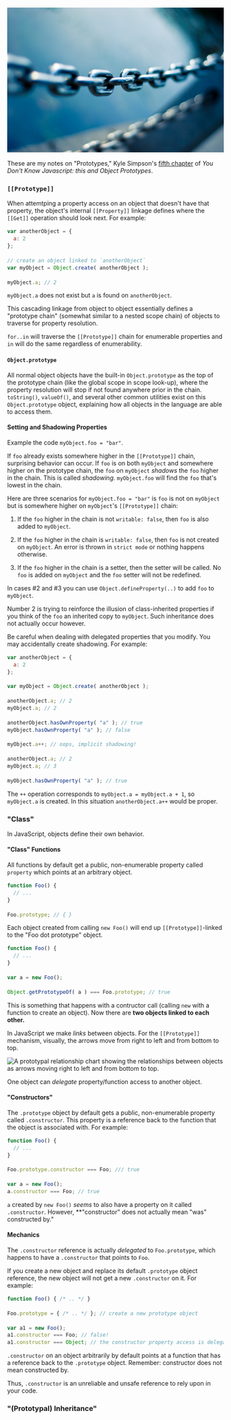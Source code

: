 ![A chain link.](pictures/chain%20link.jpg)

These are my notes on "Prototypes," Kyle Simpson's [fifth chapter](https://github.com/getify/You-Dont-Know-JS/blob/master/this%20%26%20object%20prototypes/ch5.md) of _You Don't Know Javascript: this and Object Prototypes_.

### `[[Prototype]]`

When attemtping a property access on an object that doesn't have that property, the object's internal `[[Property]]` linkage defines where the `[[Get]]` operation should look next. For example:

```javascript
var anotherObject = {
  a: 2
};

// create an object linked to `anotherObject`
var myObject = Object.create( anotherObject );

myObject.a; // 2
```

`myObject.a` does not exist but `a` is found on `anotherObject`.

This cascading linkage from object to object essentially defines a "prototype chain" (somewhat similar to a nested scope chain) of objects to traverse for property resolution.

`for..in` will traverse the `[[Prototype]]` chain for enumerable properties and `in` will do the same regardless of enumerability.

#### `Object.prototype`

All normal object objects have the built-in `Object.prototype` as the top of the prototype chain (like the global scope in scope look-up), where the property resolution will stop if not found anywhere prior in the chain. `toString()`, `valueOf()`, and several other common utilities exist on this `Object.prototype` object, explaining how all objects in the language are able to access them.

#### Setting and Shadowing Properties

Example the code `myObject.foo = "bar"`.

If `foo` already exists somewhere higher in the `[[Prototype]]` chain, surprising behavior can occur. If `foo` is on both `myObject` and somewhere higher on the prototype chain, the `foo` on `myObject` _shadows_ the `foo` higher in the chain. This is called _shadowing_. `myObject.foo` will find the `foo` that's lowest in the chain.

Here are three scenarios for `myObject.foo = "bar"` is `foo` is not on `myObject` but is somewhere higher on `myObject`'s `[[Prototype]]` chain:

1. If the `foo` higher in the chain is not `writable: false`, then `foo` is also added to `myObject`.

2. If the `foo` higher in the chain is `writable: false`, then `foo` is not created on `myObject`. An error is thrown in `strict mode` or nothing happens otherwise.

3. If the `foo` higher in the chain is a setter, then the setter will be called. No `foo` is added on `myObject` and the `foo` setter will not be redefined.

In cases #2 and #3 you can use `Object.defineProperty(..)` to add `foo` to `myObject`.

Number 2 is trying to reinforce the illusion of class-inherited properties if you think of the `foo` an inherited copy to `myObject`. Such inheritance does not actually occur however.

Be careful when dealing with delegated properties that you modify. You may accidentally create shadowing. For example:

```javascript
var anotherObject = {
  a: 2
};

var myObject = Object.create( anotherObject );

anotherObject.a; // 2
myObject.a; // 2

anotherObject.hasOwnProperty( "a" ); // true
myObject.hasOwnProperty( "a" ); // false

myObject.a++; // oops, implicit shadowing!

anotherObject.a; // 2
myObject.a; // 3

myObject.hasOwnProperty( "a" ); // true
```

The `++` operation corresponds to `myObject.a = myObject.a + 1`, so `myObject.a` is created. In this situation `anotherObject.a++` would be proper.

### "Class"

In JavaScript, objects define their own behavior.

#### "Class" Functions

All functions by default get a public, non-enumerable property called `property` which points at an arbitrary object.

```javascript
function Foo() {
  // ...
}

Foo.prototype; // { }
```

Each object created from calling `new Foo()` will end up `[[Prototype]]`-linked to the "Foo dot prototype" object.

```javascript
function Foo() {
  // ...
}

var a = new Foo();

Object.getPrototypeOf( a ) === Foo.prototype; // true
```

This is something that happens with a contructor call (calling `new` with a function to create an object). Now there are **two objects linked to each other.**

In JavaScript we make _links_ between objects. For the `[[Prototype]]` mechanism, visually, the arrows move from right to left and from bottom to top.

![A prototypal relationship chart showing the relationships between objects as arrows moving right to left and from bottom to top.](pictures/visual%20prototype%20links.png)

One object can _delegate_ property/function access to another object.

#### "Constructors"

The `.prototype` object by default gets a public, non-enumerable property called `.constructor`. This property is a reference back to the function that the object is associated with. For example:

```javascript
function Foo() {
  // ...
}

Foo.prototype.constructor === Foo; /// true

var a = new Foo();
a.constructor === Foo; // true
```

`a` created by `new Foo()` _seems_ to also have a property on it called `.constructor`. However, **"constructor" does not actually mean "was" constructed by."

#### Mechanics

The `.constructor` reference is actually _delegated_ to `Foo.prototype`, which happens to have a `.constructor` that points to `Foo`.

If you create a new object and replace its default `.prototype` object reference, the new object will not get a new `.constructor` on it. For example:

```javascript
function Foo() { /* .. */ }

Foo.prototype = { /* .. */ }; // create a new prototype object

var a1 = new Foo();
a1.constructor === Foo; // false!
a1.constructor === Object; // the constructor property access is delegated to `Object.prototype`
```

`.constructor` on an object arbitrarily by default points at a function that has a reference back to the `.prototype` object. Remember: constructor does not mean constructed by.

Thus, `.constructor` is an unreliable and unsafe reference to rely upon in your code.

### "(Prototypal) Inheritance"

